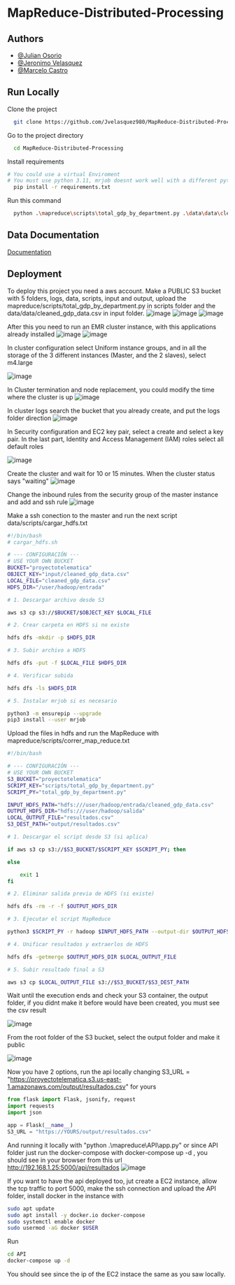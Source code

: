 
# MapReduce-Distributed-Processing


## Authors

- [@Julian Osorio](https://github.com/julitZr)
- [@Jeronimo Velasquez](https://github.com/Jvelasquez980)
- [@Marcelo Castro](https://github.com/Eloven24)


## Run Locally

Clone the project

```bash
  git clone https://github.com/Jvelasquez980/MapReduce-Distributed-Processing.git
```

Go to the project directory

```bash
  cd MapReduce-Distributed-Processing
```

Install requirements

```bash
# You could use a virtual Enviroment
# You must use python 3.11, mrjob doesnt work well with a different python version
  pip install -r requirements.txt
```


Run this command

```bash
  python .\mapreduce\scripts\total_gdp_by_department.py .\data\data\cleaned_gdp_data.csv > .\mapreduce\results\output.txt 
```


## Data Documentation

[Documentation](https://linktodocumentation)


## Deployment

To deploy this project you need a aws account. Make a PUBLIC S3 bucket with 5 folders, logs, data, scripts, input and output, upload the mapreduce/scripts/total_gdp_by_department.py in scripts folder and the data/data/cleaned_gdp_data.csv in input folder.
![image](https://github.com/user-attachments/assets/d2fef93b-5b60-42d1-918f-6486e9a6695b)
![image](https://github.com/user-attachments/assets/4708477c-c47a-486b-aab7-2de5bef1d9fd)
![image](https://github.com/user-attachments/assets/a412d8bb-6e71-4a80-b81f-64266940d50e)



After this you need to run an EMR cluster instance, with this applications already installed
![image](https://github.com/user-attachments/assets/e9423b78-1778-46cc-94f8-15b9bfa05410)
![image](https://github.com/user-attachments/assets/18b1e8c7-e7bf-47d3-b338-2be0955b4694)

In cluster configuration select Uniform instance groups, and in all the storage of the 3 different instances (Master, and the 2 slaves), select m4.large

![image](https://github.com/user-attachments/assets/f7aa5148-9dd4-403d-a4ea-4c58f551dc61)

In Cluster termination and node replacement, you could modify the time where the cluster is up
![image](https://github.com/user-attachments/assets/4979b167-a39e-4bb2-919d-b58cd621f96e)

In cluster logs search the bucket that you already create, and put the logs folder direction
![image](https://github.com/user-attachments/assets/94948547-478d-4f43-88da-28e8df8cb9da)

In Security configuration and EC2 key pair, select a create and select a key pair. In the last part, Identity and Access Management (IAM) roles select all default roles

![image](https://github.com/user-attachments/assets/f669cd6e-fda5-4fcd-861f-f54e900ebfa5)

Create the cluster and wait for 10 or 15 minutes. When the cluster status says "waiting"
![image](https://github.com/user-attachments/assets/25c34255-6e24-4ec9-99c9-f8cf7f279a62)

Change the inbound rules from the security group of the master instance and add and ssh rule
![image](https://github.com/user-attachments/assets/2edb5824-bdb8-47fc-8917-dc126051245b)

Make a ssh conection to the master and run the next script data/scripts/cargar_hdfs.txt

```bash
#!/bin/bash
# cargar_hdfs.sh

# --- CONFIGURACIÓN ---
# USE YOUR OWN BUCKET
BUCKET="proyectotelematica"
OBJECT_KEY="input/cleaned_gdp_data.csv"
LOCAL_FILE="cleaned_gdp_data.csv"
HDFS_DIR="/user/hadoop/entrada"

# 1. Descargar archivo desde S3

aws s3 cp s3://$BUCKET/$OBJECT_KEY $LOCAL_FILE

# 2. Crear carpeta en HDFS si no existe

hdfs dfs -mkdir -p $HDFS_DIR

# 3. Subir archivo a HDFS

hdfs dfs -put -f $LOCAL_FILE $HDFS_DIR

# 4. Verificar subida

hdfs dfs -ls $HDFS_DIR

# 5. Instalar mrjob si es necesario

python3 -m ensurepip --upgrade
pip3 install --user mrjob

```

Upload the files in hdfs and run the MapReduce with mapreduce/scripts/correr_map_reduce.txt

```bash
#!/bin/bash

# --- CONFIGURACIÓN ---
# USE YOUR OWN BUCKET
S3_BUCKET="proyectotelematica"
SCRIPT_KEY="scripts/total_gdp_by_department.py"
SCRIPT_PY="total_gdp_by_department.py"

INPUT_HDFS_PATH="hdfs:///user/hadoop/entrada/cleaned_gdp_data.csv"
OUTPUT_HDFS_DIR="hdfs:///user/hadoop/salida"
LOCAL_OUTPUT_FILE="resultados.csv"
S3_DEST_PATH="output/resultados.csv"

# 1. Descargar el script desde S3 (si aplica)

if aws s3 cp s3://$S3_BUCKET/$SCRIPT_KEY $SCRIPT_PY; then

else

    exit 1
fi

# 2. Eliminar salida previa de HDFS (si existe)

hdfs dfs -rm -r -f $OUTPUT_HDFS_DIR

# 3. Ejecutar el script MapReduce

python3 $SCRIPT_PY -r hadoop $INPUT_HDFS_PATH --output-dir $OUTPUT_HDFS_DIR

# 4. Unificar resultados y extraerlos de HDFS

hdfs dfs -getmerge $OUTPUT_HDFS_DIR $LOCAL_OUTPUT_FILE

# 5. Subir resultado final a S3

aws s3 cp $LOCAL_OUTPUT_FILE s3://$S3_BUCKET/$S3_DEST_PATH


```

Wait until the execution ends and check your S3 container, the output folder, if you didnt make it before would have been created, you must see the csv result

![image](https://github.com/user-attachments/assets/fbb4c929-f595-4298-8dc7-52da7cf68c94)

From the root folder of the S3 bucket, select the output folder and make it public

![image](https://github.com/user-attachments/assets/7f7ba167-a395-42c2-aac3-3f0baea22d53)


Now you have 2 options, run the api locally changing S3_URL = "https://proyectotelematica.s3.us-east-1.amazonaws.com/output/resultados.csv" for yours
```python
from flask import Flask, jsonify, request
import requests
import json

app = Flask(__name__)
S3_URL = "https://YOURS/output/resultados.csv"
```
And running it locally with "python .\mapreduce\API\app.py" or since API folder just run the docker-compose with docker-compose up -d , you should see in your browser from this url http://192.168.1.25:5000/api/resultados
![image](https://github.com/user-attachments/assets/c26e23bb-e2ac-412a-9f36-ca39a18b4855)

If you want to have the api deployed too, jut create a EC2 instance, allow the tcp traffic to port 5000, make the ssh connection and upload the API folder, install docker in the instance with
```bash
sudo apt update
sudo apt install -y docker.io docker-compose
sudo systemctl enable docker
sudo usermod -aG docker $USER
```

Run 
```bash
cd API
docker-compose up -d
```
You should see since the ip of the EC2 instace the same as you saw locally.
